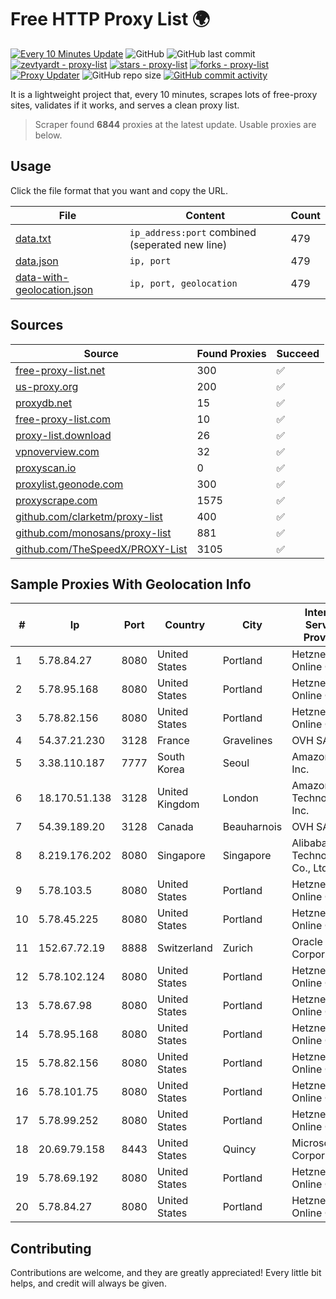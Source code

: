 
# Free HTTP Proxy List 🌍

[![Every 10 Minutes Update](https://github.com/mertguvencli/http-proxy-list/actions/workflows/main.yml/badge.svg?branch=main)](https://github.com/mertguvencli/http-proxy-list/actions/workflows/main.yml)
![GitHub](https://img.shields.io/github/license/mertguvencli/http-proxy-list)
![GitHub last commit](https://img.shields.io/github/last-commit/mertguvencli/http-proxy-list)
[![zevtyardt - proxy-list](https://img.shields.io/static/v1?label=zevtyardt&message=proxy-list&color=blue&logo=github)](https://github.com/zevtyardt/proxy-list "Go to GitHub repo")
[![stars - proxy-list](https://img.shields.io/github/stars/zevtyardt/proxy-list?style=social)](https://github.com/zevtyardt/proxy-list)
[![forks - proxy-list](https://img.shields.io/github/forks/zevtyardt/proxy-list?style=social)](https://github.com/zevtyardt/proxy-list)
[![Proxy Updater](https://github.com/zevtyardt/proxy-list/workflows/Proxy%20Updater/badge.svg)](https://github.com/zevtyardt/proxy-list/actions?query=workflow:"Proxy+Updater")
![GitHub repo size](https://img.shields.io/github/repo-size/zevtyardt/proxy-list)
[![GitHub commit activity](https://img.shields.io/github/commit-activity/m/zevtyardt/proxy-list?logo=commits)](https://github.com/zevtyardt/proxy-list/commits/main)

It is a lightweight project that, every 10 minutes, scrapes lots of free-proxy sites, validates if it works, and serves a clean proxy list.

> Scraper found **6844** proxies at the latest update. Usable proxies are below.

## Usage

Click the file format that you want and copy the URL.

|File|Content|Count|
|----|-------|-----|
|[data.txt](https://raw.githubusercontent.com/mertguvencli/http-proxy-list/main/proxy-list/data.txt)|`ip_address:port` combined (seperated new line)|479|
|[data.json](https://raw.githubusercontent.com/mertguvencli/http-proxy-list/main/proxy-list/data.json)|`ip, port`|479|
|[data-with-geolocation.json](https://raw.githubusercontent.com/mertguvencli/http-proxy-list/main/proxy-list/data-with-geolocation.json)|`ip, port, geolocation`|479|

## Sources

|Source|Found Proxies|Succeed|
|------|-------------|-------|
|[free-proxy-list.net](https://free-proxy-list.net)|300|✅|
|[us-proxy.org](https://www.us-proxy.org)|200|✅|
|[proxydb.net](http://proxydb.net)|15|✅|
|[free-proxy-list.com](https://free-proxy-list.com/?page=&port=&type%5B%5D=http&type%5B%5D=https&up_time=0&search=Search)|10|✅|
|[proxy-list.download](https://www.proxy-list.download/HTTP)|26|✅|
|[vpnoverview.com](https://vpnoverview.com/privacy/anonymous-browsing/free-proxy-servers)|32|✅|
|[proxyscan.io](https://www.proxyscan.io)|0|✅|
|[proxylist.geonode.com](https://proxylist.geonode.com/api/proxy-list?limit=300&page=1&sort_by=lastChecked&sort_type=desc&protocols=http,https)|300|✅|
|[proxyscrape.com](https://api.proxyscrape.com/v2/?request=displayproxies&protocol=http&timeout=10000&country=all&ssl=all&anonymity=all)|1575|✅|
|[github.com/clarketm/proxy-list](https://raw.githubusercontent.com/clarketm/proxy-list/master/proxy-list-raw.txt)|400|✅|
|[github.com/monosans/proxy-list](https://raw.githubusercontent.com/monosans/proxy-list/main/proxies/http.txt)|881|✅|
|[github.com/TheSpeedX/PROXY-List](https://raw.githubusercontent.com/TheSpeedX/PROXY-List/master/http.txt)|3105|✅|


## Sample Proxies With Geolocation Info

|#|Ip|Port|Country|City|Internet Service Provider|
|-|--|----|-------|----|-------------------------|
|1|5.78.84.27|8080|United States|Portland|Hetzner Online GmbH|
|2|5.78.95.168|8080|United States|Portland|Hetzner Online GmbH|
|3|5.78.82.156|8080|United States|Portland|Hetzner Online GmbH|
|4|54.37.21.230|3128|France|Gravelines|OVH SAS|
|5|3.38.110.187|7777|South Korea|Seoul|Amazon.com, Inc.|
|6|18.170.51.138|3128|United Kingdom|London|Amazon Technologies Inc.|
|7|54.39.189.20|3128|Canada|Beauharnois|OVH SAS|
|8|8.219.176.202|8080|Singapore|Singapore|Alibaba (US) Technology Co., Ltd.|
|9|5.78.103.5|8080|United States|Portland|Hetzner Online GmbH|
|10|5.78.45.225|8080|United States|Portland|Hetzner Online GmbH|
|11|152.67.72.19|8888|Switzerland|Zurich|Oracle Corporation|
|12|5.78.102.124|8080|United States|Portland|Hetzner Online GmbH|
|13|5.78.67.98|8080|United States|Portland|Hetzner Online GmbH|
|14|5.78.95.168|8080|United States|Portland|Hetzner Online GmbH|
|15|5.78.82.156|8080|United States|Portland|Hetzner Online GmbH|
|16|5.78.101.75|8080|United States|Portland|Hetzner Online GmbH|
|17|5.78.99.252|8080|United States|Portland|Hetzner Online GmbH|
|18|20.69.79.158|8443|United States|Quincy|Microsoft Corporation|
|19|5.78.69.192|8080|United States|Portland|Hetzner Online GmbH|
|20|5.78.84.27|8080|United States|Portland|Hetzner Online GmbH|



## Contributing

Contributions are welcome, and they are greatly appreciated! Every
little bit helps, and credit will always be given.

